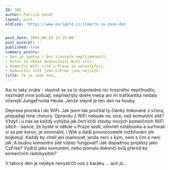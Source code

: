 ```yaml
---
ID: 385
author: Patrick Zandl
layout: post
oldlink: 'https://www.marigold.cz/item/to-je-zase-den

  '
post_date: 2003-06-24 13:15:00
post_excerpt: ''
published: true
summary_points:
- Den je špatný i bez zjevných nepříjemností.
- Autor se obává budoucnosti WiFi sítí.
- Komerční WiFi sítě v Praze se nerozšiřují.
- Komunitní sítě jako CzFree jsou nejisté.
title: To je zase den…
---
```


<p>
Asi to taky znáte - vlastně se za to dopoledne nic hrozného nepřihodilo, nezmlátil mne policajt, nepřiskříply dveře metra ani mi trafikantka nedala včerejší JungeFronta Heute. Jenže stejně je ten den na houby. </p>

<p>
Deprese proniká i do WiFi. Jak jsem tak pročítal ty články linkované z včera, přepadají mne chmury. Opravdu z WiFi nebude nic více, než komunitní sítě? Vždyť i u nás se každý vyhýbá jak čert kříži stavby nových komerčních WiFi sítích - šance, že byste si někde v Praze sedli, otevřeli notebooka a surfovali si za pár korun, je minimální, i WIA a další provozovatelé rozšiřování sítí bojkotují. Každý by chtěl jen roamovat, jenže není s kým, není s čím a není jak. A&#160;budou komunitní sítě vůbec fungovat? Jak dopadnou projekty jako CzFree? Vydrží jako komunitní, nebo pomalu dokončí svůj přerod ke komerčním rádobysítím?</p>

<p>
V takový den je nejlépe nevystrčit nos z baráku ... ach jo...</p>

<p>
&#160;</p>